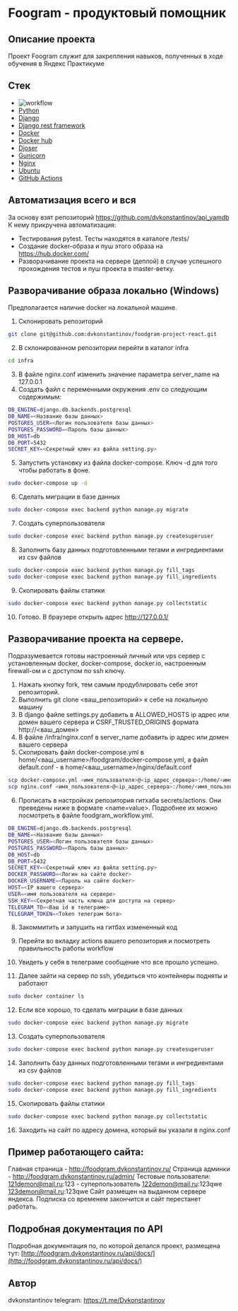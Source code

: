 # Foogram - продуктовый помощник

## Описание проекта
Проект Foogram служит для закрепления навыков, полученных в ходе обучения в 
Яндекс Практикуме

## Стек
- ![workflow](https://github.com/dvkonstantinov/foodgram-project-react/actions/workflows/foodgram_workflow.yml/badge.svg)
- [Python](https://www.python.org/)
- [Django](https://www.djangoproject.com/)
- [Django rest framework](https://www.django-rest-framework.org/)
- [Docker](https://www.docker.com/)
- [Docker hub](https://hub.docker.com/)
- [Djoser](https://djoser.readthedocs.io/en/latest/getting_started.html)
- [Gunicorn](https://gunicorn.org/)
- [Nginx](https://www.nginx.com/)
- [Ubuntu](https://ubuntu.com/)
- [GitHub Actions](https://github.com/features/actions)


## Автоматизация всего и вся
За основу взят репозиторий https://github.com/dvkonstantinov/api_yamdb
К нему прикручена автоматизация:
- Тестирования pytest. Тесты находятся в каталоге /tests/
- Создание docker-образа и пуш этого образа на https://hub.docker.com/
- Разворачивание проекта на сервере (деплой) в случае успешного прохождения 
  тестов и пуш проекта в master-ветку.
  
## Разворачивание образа локально (Windows)
Предполагается наличие docker на локальной машине.
1. Склонировать репозиторий
```sh
git clone git@github.com:dvkonstantinov/foodgram-project-react.git
```
2. В склонированном репозитории перейти в каталог infra
```sh
cd infra
```
3. В файле nginx.conf изменить значение параметра server_name на 127.0.0.1
4. Создать файл с переменными окружения .env со следующим содержимым:
```sh
DB_ENGINE=django.db.backends.postgresql
DB_NAME=<Название базы данных>
POSTGRES_USER=<Логин пользователя базы данных>
POSTGRES_PASSWORD=<Пароль базы данных>
DB_HOST=db
DB_PORT=5432
SECRET_KEY=<Секретный ключ из файла setting.py>
```
5. Запустить установку из файла docker-compose. Ключ -d для того чтобы 
   работать в фоне.
```sh
sudo docker-compose up -d
```
6. Сделать миграции в базе данных
```sh
sudo docker-compose exec backend python manage.py migrate
```
7. Создать суперпользователя
```sh
sudo docker-compose exec backend python manage.py createsuperuser
```
8. Заполнить базу данных подготовленными тегами и ингредиентами из csv файлов
```sh
sudo docker-compose exec backend python manage.py fill_tags
sudo docker-compose exec backend python manage.py fill_ingredients
```
9. Скопировать файлы статики
```sh
sudo docker-compose exec backend python manage.py collectstatic
```

10. Готово. В браузере открыть адрес http://127.0.0.1/

## Разворачивание проекта на сервере.
Подразумевается готовы настроенный личный или vps сервер с установленным 
docker, docker-compose, docker.io, настроенным firewall-ом и с доступом по 
ssh ключу.
1. Нажать кнопку fork, тем самым продублировать себе этот репозиторий.
2. Выполнить git clone <ваш_репозиторий> к себе на локальную машину
3. В django файле settings.py добавить в ALLOWED_HOSTS ip 
   адрес или домен вашего сервера и CSRF_TRUSTED_ORIGINS формата 
   http://<ваш_домен>
4. В файле /infra/nginx.conf в server_name добавить ip 
   адрес или домен вашего сервера
5. Скопировать файл docker-compose.yml в 
   home/<ваш_username>/foodgram/docker-compose.yml, а файл default.conf - в 
   home/<ваш_username>/nginx/default.conf
   
```sh
scp docker-compose.yml <имя_пользователя>@<ip_адрес_сервера>:/home/<имя_пользователя>/foodgram
scp nginx.conf <имя_пользователя>@<ip_адрес_сервера>:/home/<имя_пользователя>/foodgram
```
6. Прописать в настройках репозитория гитхаба secrets/actions. Они 
   преведены ниже в формате <name=value>. Подробнее их можно посмотреть в файле foodgram_workflow.yml.
```sh
DB_ENGINE=django.db.backends.postgresql
DB_NAME=<Название базы данных>
POSTGRES_USER=<Логин пользователя базы данных>
POSTGRES_PASSWORD=<Пароль базы данных>
DB_HOST=db
DB_PORT=5432
SECRET_KEY=<Секретный ключ из файла setting.py>
DOCKER_PASSWORD=<Логин на сайте docker>
DOCKER_USERNAME=<Пароль на сайте docker>
HOST=<IP вашего сервера>
USER=<имя пользователя на сервере>
SSH_KEY=<Секретная часть ключа для доступа на сервер>
TELEGRAM_TO=<Ваш id в телеграме>
TELEGRAM_TOKEN=<Token телеграм бота>
```
8. Закоммитить и запушить на гитбах измененный код
9. Перейти во вкладку actions вашего репозитория и посмотреть правильность 
   работы workflow
10. Увидеть у себя в телеграме сообщение что все прошло успешно.
    
11. Далее зайти на сервер по ssh, убедиться что контейнеры подняты и работают
```sh
sudo docker container ls
```
12. Если все хорошо, то сделать миграции в базе данных
```sh
sudo docker-compose exec backend python manage.py migrate
```
13. Создать суперпользователя
```sh
sudo docker-compose exec backend python manage.py createsuperuser
```
14. Заполнить базу данных подготовленными тегами и ингредиентами из csv файлов
```sh
sudo docker-compose exec backend python manage.py fill_tags
sudo docker-compose exec backend python manage.py fill_ingredients
```
15. Скопировать файлы статики
```sh
sudo docker-compose exec backend python manage.py collectstatic
```
16. Заходить на сайт по адресу домена, который вы указали в nginx.conf

## Пример работающего сайта:
Главная страница - http://foodgram.dvkonstantinov.ru/
Страница админки - http://foodgram.dvkonstantinov.ru/admin/
Тестовые пользователи:
121demon@mail.ru:123 - суперпользователь
122demon@mail.ru:123qwe
123demon@mail.ru:123qwe
Сайт размещен на выданном сервере яндекса. Подписка со временем закончится 
и сайт перестанет работать.

## Подробная документация по API
Подробная документация по, по которой делался проект, размещена тут:
[http://foodgram.dvkonstantinov.ru/api/docs/](http://foodgram.dvkonstantinov.ru/api/docs/)
## Автор
dvkonstantinov
telegram: https://t.me/Dvkonstantinov

